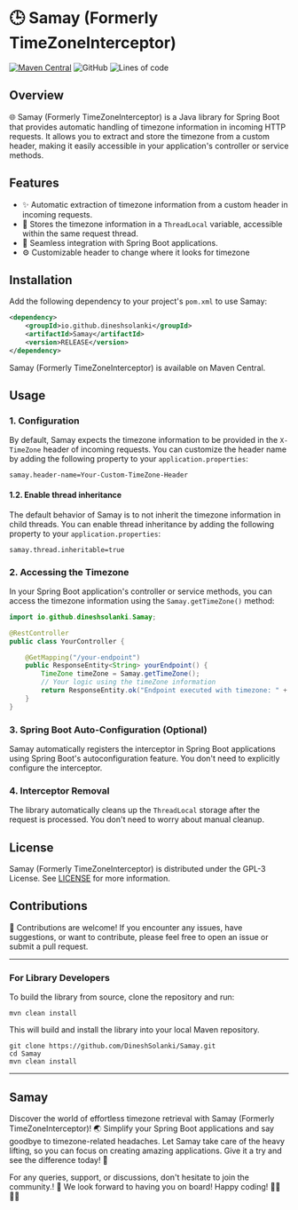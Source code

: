 # 🕒 Samay (Formerly TimeZoneInterceptor)

[![Maven Central](https://img.shields.io/maven-central/v/io.github.dineshsolanki/Samay)](https://search.maven.org/artifact/io.github.dineshsolanki/Samay)
![GitHub](https://img.shields.io/github/license/dineshsolanki/Samay)
![Lines of code](https://sloc.xyz/github/DineshSolanki/Samay)

## Overview

🌐 Samay (Formerly TimeZoneInterceptor)
is a Java library for Spring Boot that provides automatic handling of timezone information in incoming HTTP requests.
It allows you to extract and store the timezone from a custom header,
making it easily accessible in your application's controller or service methods.

## Features

- ✨ Automatic extraction of timezone information from a custom header in incoming requests.
- 🧵 Stores the timezone information in a `ThreadLocal` variable, accessible within the same request thread.
- 🚀 Seamless integration with Spring Boot applications.
- ⚙️ Customizable header to change where it looks for timezone

## Installation

Add the following dependency to your project's `pom.xml` to use Samay:

```xml
<dependency>
    <groupId>io.github.dineshsolanki</groupId>
    <artifactId>Samay</artifactId>
    <version>RELEASE</version>
</dependency>
```

Samay (Formerly TimeZoneInterceptor) is available on Maven Central.

## Usage

### 1. Configuration

By default, Samay expects the timezone information to be provided in the `X-TimeZone` header of incoming requests. You can customize the header name by adding the following property to your `application.properties`:

```properties
samay.header-name=Your-Custom-TimeZone-Header
```
#### 1.2. Enable thread inheritance
The default behavior of Samay is to not inherit the timezone information in child threads.
You can enable thread inheritance by adding the following property to your `application.properties`:

```properties
samay.thread.inheritable=true
```

### 2. Accessing the Timezone

In your Spring Boot application's controller or service methods, you can access the timezone information using the `Samay.getTimeZone()` method:

```java
import io.github.dineshsolanki.Samay;

@RestController
public class YourController {

    @GetMapping("/your-endpoint")
    public ResponseEntity<String> yourEndpoint() {
        TimeZone timeZone = Samay.getTimeZone();
        // Your logic using the timeZone information
        return ResponseEntity.ok("Endpoint executed with timezone: " + timeZone.getID());
    }
}
```

### 3. Spring Boot Auto-Configuration (Optional)

Samay automatically registers the interceptor in Spring Boot applications using Spring Boot's autoconfiguration feature.
You don't need to explicitly configure the interceptor.

### 4. Interceptor Removal

The library automatically cleans up the `ThreadLocal` storage after the request is processed. You don't need to worry about manual cleanup.

## License

Samay (Formerly TimeZoneInterceptor) is distributed under the GPL-3 License.
See [LICENSE](https://github.com/DineshSolanki/TimeZoneInterceptor/blob/master/LICENSE) for more information.

## Contributions

🤝 Contributions are welcome! If you encounter any issues, have suggestions, or want to contribute, please feel free to open an issue or submit a pull request.

---

### For Library Developers

To build the library from source, clone the repository and run:

```shell
mvn clean install
```

This will build and install the library into your local Maven repository.

```shell
git clone https://github.com/DineshSolanki/Samay.git
cd Samay
mvn clean install
```
---
Samay
---
Discover the world of effortless timezone retrieval with Samay (Formerly TimeZoneInterceptor)!
🌏 Simplify your Spring Boot applications and say goodbye to timezone-related headaches.
Let Samay take care of the heavy lifting, so you can focus on creating amazing applications.
Give it a try and see the difference today!
🚀

For any queries, support, or discussions, don't hesitate to join the community.!
🎉 We look forward to having you on board!
Happy coding!
👨‍💻👩‍💻
